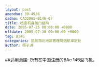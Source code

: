 ```yaml
---
layout: post
amendno: 39-4936
cadno: CAD2005-B146-07
title: 检查机身舱门结构
date: 2005-07-25 00:00:00 +0800
effdate: 2005-07-30 00:00:00 +0800
tag: B146
categories: 民航西北地区管理局适航审定处
author: 杨子洲
---
```


##适用范围:
所有在中国注册的BAe 146型飞机。

